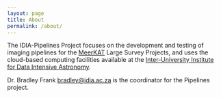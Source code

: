 ```yaml
---
layout: page
title: About
permalink: /about/
---
```


The IDIA-Pipelines Project focuses on the development and testing of imaging pipelines for the
[MeerKAT][meerkat] Large Survey Projects, and uses the cloud-based computing facilities available at the
[Inter-University Institute for Data Intensive Astronomy][idia]. 

Dr. Bradley Frank [bradley@idia.ac.za](bradley@idia.ac.za) is the coordinator for the Pipelines project. 

[idia]: https://idia.ac.za
[meerkat]: https://ska.ac.za
